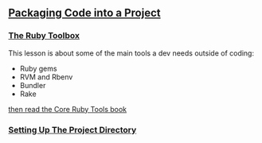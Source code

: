 ## [Packaging Code into a Project](https://launchschool.com/lessons/2fdb1ef0/assignments)
### [The Ruby Toolbox](https://launchschool.com/lessons/2fdb1ef0/assignments/c8dcc861)
   This lesson is about some of the main tools a dev needs outside of coding:
   - Ruby gems
   - RVM and Rbenv
   - Bundler
   - Rake

[then read the Core Ruby Tools book](https://github.com/SandyRodger/launch_school_books/blob/main/Ruby%20Core%20Tools.md)

### [Setting Up The Project Directory](https://launchschool.com/lessons/2fdb1ef0/assignments/1752fa44)
